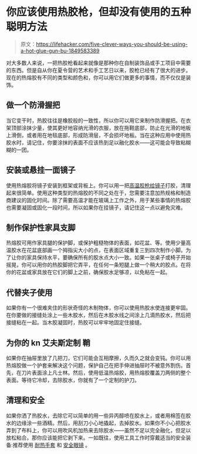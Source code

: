 # 你应该使用热胶枪，但却没有使用的五种聪明方法

> 原文：<https://lifehacker.com/five-clever-ways-you-should-be-using-a-hot-glue-gun-bu-1849583389>

对大多数人来说，一把热胶枪看起来就像是那种你在自制装饰品或手工项目中需要的东西。但是自从你在夏令营的艺术和手工艺日以来，胶枪已经有了很大的进步。现在的热熔胶有不同的类型和颜色和，你可以用它们做更多的事情，而不仅仅是装饰。



## 做一个防滑握把

当它变干时，热胶往往是橡胶般的一致性，所以你可以用它来制作防滑握把。在衣架顶部涂抹少量，使其更好地容纳光滑的衣服，放在拖鞋底部，防止在光滑的地板上滑倒，或者用在地毯底部，形成防滑层，不会损坏地板。当在这种应用中使用热胶水时，请记住，你要涂抹的表面不应该热到足以融化胶水——这可能会导致粘糊糊的一团。

## 安装或悬挂一面镜子

使用热熔胶将镜子安装到框架或背板上。你可以用一把[高温胶枪给镜子](https://www.michaels.com/gorilla-hot-glue-sticks-full-size/10626548.html?r=g)打胶，清理起来很简单。使用这种类型的热熔胶的不同之处在于，您需要注意加热规格和制造商建议的固化时间。除了需要高温才能在玻璃上工作之外，用于某些事情的热熔胶也需要凝固或固化一段时间，所以如果你在挂镜子，请记住这一点以避免灾难。

## 制作保护性家具支脚

热熔胶可用作家具腿的保护脚，或保护粗糙物体的表面，如花盆、等。使用少量高温胶水在花盆底部画一个拇指尖大小的点，在表面区域重复三到四次制作小脚。为了让你的家具保持水平，要确保所有的胶水点大小一致。如果一张桌子或椅子开始摇晃，你可以用你的热胶脚把它弄平，在任何一条短腿上做一个稍大的胶点。在将你的花盆或家具放在它们的脚上之前，确保胶水足够凉，以免粘在一起。

## 代替夹子使用

如果你有一个很难夹住的形状奇怪的木制物体，你可以使用热胶水使连接更牢固。在你要做的接缝处涂上一些木胶水，然后在木胶水线之间涂上几滴热胶水，然后把接缝粘在一起。当木胶凝固时，热胶可以牢牢地固定住接缝。

## 为你的 kn 艾夫斯定制 鞘

如果你在抽屉里放了几把刀，它们可能会互相摩擦，久而久之就会变钝。你可以用热熔胶做一个护套来解决这个问题，保护自己在把手伸进抽屉时不被意外割伤。首先，在刀片表面涂上凡士林。然后，使用低温热熔胶，用热熔胶覆盖刀两侧的整个表面。等待它冷却，去除胶水，你就有了一个定制的护刀。

## 清理和安全

如果你洒了热胶水，去除它可以简单的用一些异丙醇喷在胶水上，或者用棉签在胶水的边缘涂一些酒精。然后，用刮刀小心地撬起，去掉胶水。如果你不小心把胶水弄到了布料上，你可以用吹风机加热来去除胶水——虽然不足以完全融化，但足以放松粘合。那你应该能把它剥下来。一如既往，使用工具工作时穿戴适当的安全装备:推荐使用 [耐热手套](https://www.globalindustrial.com/p/29-0910b-8m-cut-resistant-gloves-smooth-nitrile-coating-a9-f-size-8?infoParam.campaignId=T9F&gclid=CjwKCAjwm8WZBhBUEiwA178UnEGr3qjSMZQUbO711MamhtP5KbY0g-xzrr1h6DoF51LSTRU56g5hMxoCVBUQAvD_BwE) 和 [安全眼镜](https://www.safetyglassesusa.com/crews-stratos-safety-glasses-with-black-frame-and-clear-lens/) 。